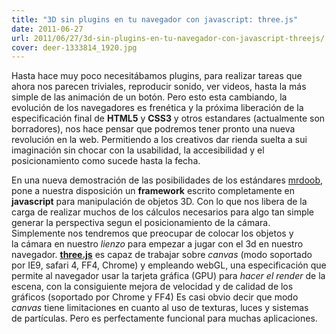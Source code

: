 ```yaml
---
title: "3D sin plugins en tu navegador con javascript: three.js"
date: 2011-06-27
url: 2011/06/27/3d-sin-plugins-en-tu-navegador-con-javascript-threejs/
cover: deer-1333814_1920.jpg
---
```

Hasta hace muy poco necesitábamos plugins, para realizar tareas que ahora nos parecen triviales, reproducir sonido, ver videos, hasta la más simple de las animación de un botón. Pero esto esta cambiando, la evolución de los navegadores es frenética y la próxima liberación de la especificación final de **HTML5** y **CSS3** y otros estandares (actualmente son borradores), nos hace pensar que podremos tener pronto una nueva revolución en la web. Permitiendo a los creativos dar rienda suelta a sui imaginación sin chocar con la usabilidad, la accesibilidad y el posicionamiento como sucede hasta la fecha.

En una nueva demostración de las posibilidades de los estándares [mrdoob](https://github.com/mrdoob), pone a nuestra disposición un **framework** escrito completamente en **javascript** para manipulación de objetos 3D. Con lo que nos libera de la carga de realizar muchos de los cálculos necesarios para algo tan simple generar la perspectiva segun el posicionamiento de la cámara. Simplemente nos tendremos que preocupar de colocar los objetos y la cámara en nuestro _lienzo_ para empezar a jugar con el 3d en nuestro navegador. **[three.js](https://github.com/mrdoob/three.js/ "three.js")** es capaz de trabajar sobre _canvas_ (modo soportado por IE9, safari 4, FF4, Chrome) y empleando webGL, una especificación que permite al navegador usar la tarjeta gráfica (GPU) para _hacer el render_ de la escena, con la consiguiente mejora de velocidad y de calidad de los gráficos (soportado por Chrome y FF4) Es casi obvio decir que modo _canvas_ tiene limitaciones en cuanto al uso de texturas, luces y sistemas de partículas. Pero es perfectamente funcional para muchas aplicaciones.
